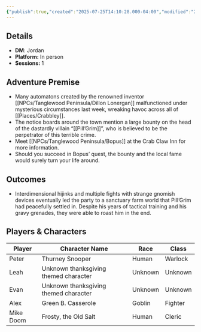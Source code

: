 ```yaml
---
{"publish":true,"created":"2025-07-25T14:10:28.000-04:00","modified":"2025-09-29T09:10:49.560-04:00","published":"2025-09-29T09:10:49.560-04:00","cssclasses":"","DM":"Jordan","Players":["Peter","Leah","Evan","Alex","Mike Doom"],"Platform":"In person","Sessions":1,"Start Date":"2023-11-25"}
---
```


## Details
- **DM**: Jordan
- **Platform:** In person
- **Sessions:** 1

## Adventure Premise
- Many automatons created by the renowned inventor [[NPCs/Tanglewood Peninsula/Dillon Lonergan]] malfunctioned under mysterious circumstances last week, wreaking havoc across all of [[Places/Crabbley]].
- The notice boards around the town mention a large bounty on the head of the dastardly villain “[[Pill’Grim]]”, who is believed to be the perpetrator of this terrible crime.
- Meet [[NPCs/Tanglewood Peninsula/Bopus]] at the Crab Claw Inn for more information.
- Should you succeed in Bopus’ quest, the bounty and the local fame would surely turn your life around.

## Outcomes
- Interdimensional hijinks and multiple fights with strange gnomish devices eventually led the party to a sanctuary farm world that Pill’Grim had peacefully settled in. Despite his years of tactical training and his gravy grenades, they were able to roast him in the end.

## Players & Characters
| Player              | Character Name                        | Race    | Class   |
| ------------------- | ------------------------------------- | ------- | ------- |
| Peter | Thurney Snooper                       | Human   | Warlock |
| Leah | Unknown thanksgiving themed character | Unknown | Unknown |
| Evan | Unknown thanksgiving themed character | Unknown | Unknown |
| Alex | Green B. Casserole                    | Goblin  | Fighter |
| Mike Doom | Frosty, the Old Salt                  | Human   | Cleric  |
